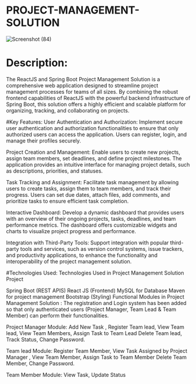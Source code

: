 # PROJECT-MANAGEMENT-SOLUTION
![Screenshot (84)](https://github.com/bhavananaikawadi/PROJECT-MANAGEMENT-SOLUTION/assets/52827860/28fb6f63-d453-4887-a212-ea2e9719188a)
# Description:
The ReactJS and Spring Boot Project Management Solution is a comprehensive web application designed to streamline project management processes for teams of all sizes. By combining the robust frontend capabilities of ReactJS with the powerful backend infrastructure of Spring Boot, this solution offers a highly efficient and scalable platform for organizing, tracking, and collaborating on projects.

#Key Features:
User Authentication and Authorization: Implement secure user authentication and authorization functionalities to ensure that only authorized users can access the application. Users can register, login, and manage their profiles securely.

Project Creation and Management: Enable users to create new projects, assign team members, set deadlines, and define project milestones. The application provides an intuitive interface for managing project details, such as descriptions, priorities, and statuses.

Task Tracking and Assignment: Facilitate task management by allowing users to create tasks, assign them to team members, and track their progress. Users can set due dates, attach files, add comments, and prioritize tasks to ensure efficient task completion.

Interactive Dashboard: Develop a dynamic dashboard that provides users with an overview of their ongoing projects, tasks, deadlines, and team performance metrics. The dashboard offers customizable widgets and charts to visualize project progress and performance.

Integration with Third-Party Tools: Support integration with popular third-party tools and services, such as version control systems, issue trackers, and productivity applications, to enhance the functionality and interoperability of the project management solution.

#Technologies Used:
Technologies Used in Project Management Solution Project

Spring Boot (REST APIS)
React JS (Frontend)
MySQL for Database
Maven for project management
Bootstrap (Styling)
Functional Modules in Project Management Solution :
The registration and Login system has been added so that only authenticated users (Project Manager, Team Lead & Team Member) can perform their functionalities.

Project Manager Module:
Add New Task , Register Team lead, View Team lead, View Team Members, Assign Task to Team Lead Delete Team lead, Track Status, Change Password.

Team lead Module:
Register Team Member, View Task Assigned by Project Manager , View Team Member, Assign Task to Team Member Delete Team Member, Change Password.

Team Member Module: View Task, Update Status
